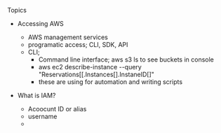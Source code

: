 Topics
  - Accessing AWS
    - AWS management services
    - programatic access; CLI, SDK, API
    - CLI;
      - Command line interface; aws s3 ls to see buckets in console
      - aws ec2 describe-instance --query "Reservations[[.Instances[].InstaneID[]"
      - these are using for automation and writing scripts
    
    
  - What is IAM?
    -  Acoocunt ID or alias
    -  username
    -  
